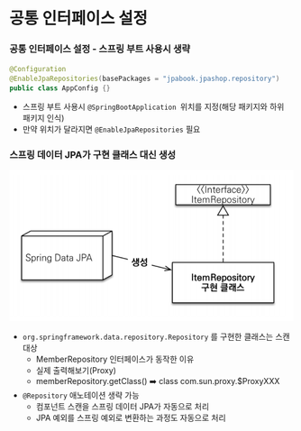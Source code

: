 # 공통 인터페이스 설정

### 공통 인터페이스 설정 - 스프링 부트 사용시 생략 

```java
@Configuration
@EnableJpaRepositories(basePackages = "jpabook.jpashop.repository")
public class AppConfig {}
```
- 스프링 부트 사용시 `@SpringBootApplication `위치를 지정(해당 패키지와 하위 패키지 인식)
- 만약 위치가 달라지면 `@EnableJpaRepositories` 필요

### 스프링 데이터 JPA가 구현 클래스 대신 생성

![1.png](Image%2F1.png)

- `org.springframework.data.repository.Repository` 를 구현한 클래스는 스캔 대상
  - MemberRepository 인터페이스가 동작한 이유
  - 실제 출력해보기(Proxy)
  - memberRepository.getClass() ➡️ class com.sun.proxy.$ProxyXXX
- `@Repository` 애노테이션 생략 가능
  - 컴포넌트 스캔을 스프링 데이터 JPA가 자동으로 처리
  - JPA 예외를 스프링 예외로 변환하는 과정도 자동으로 처리

